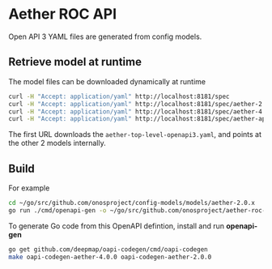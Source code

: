 <!--
SPDX-FileCopyrightText: 2022 2020-present Open Networking Foundation <info@opennetworking.org>

SPDX-License-Identifier: Apache-2.0
-->

# Aether ROC API

Open API 3 YAML files are generated from config models.

## Retrieve model at runtime
The model files can be downloaded dynamically at runtime
```bash
curl -H "Accept: application/yaml" http://localhost:8181/spec
curl -H "Accept: application/yaml" http://localhost:8181/spec/aether-2.0.0-openapi3.yaml
curl -H "Accept: application/yaml" http://localhost:8181/spec/aether-4.0.0-openapi3.yaml
curl -H "Accept: application/yaml" http://localhost:8181/spec/aether-app-gtwy-openapi3.yaml
```

The first URL downloads the `aether-top-level-openapi3.yaml`,
and points at the other 2 models internally.

## Build
For example
```bash
cd ~/go/src/github.com/onosproject/config-models/models/aether-2.0.x
go run ./cmd/openapi-gen -o ~/go/src/github.com/onosproject/aether-roc-api/api/aether-2.0.0-openapi3.yaml
``` 

To generate Go code from this OpenAPI defintion, install and run **openapi-gen**
```bash
go get github.com/deepmap/oapi-codegen/cmd/oapi-codegen
make oapi-codegen-aether-4.0.0 oapi-codegen-aether-2.0.0
```
